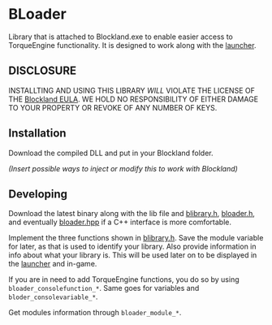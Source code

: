 # BLoader

Library that is attached to Blockland.exe to enable easier access to TorqueEngine functionality. It is designed to work along with the [launcher].

## DISCLOSURE

INSTALLTING AND USING THIS LIBRARY *WILL* VIOLATE THE LICENSE OF THE [Blockland EULA]. WE HOLD NO RESPONSIBILITY OF EITHER DAMAGE TO YOUR PROPERTY OR REVOKE OF ANY NUMBER OF KEYS.

## Installation

Download the compiled DLL and put in your Blockland folder.

*(Insert possible ways to inject or modify this to work with Blockland)*

## Developing

Download the latest binary along with the lib file and [blibrary.h], [bloader.h], and eventually [bloader.hpp] if a C++ interface is more comfortable.

Implement the three functions shown in [blibrary.h]. Save the module variable for later, as that is used to identify your library. Also provide information in info about what your library is. This will be used later on to be displayed in the [launcher] and in-game.

If you are in need to add TorqueEngine functions, you do so by using `bloader_consolefunction_*`. Same goes for variables and `bloder_consolevariable_*`.

Get modules information through `bloader_module_*`.


[bloader.h]: https://github.com/bl-launcher-plus/library/blob/master/include/bloader.h
[bloader.hpp]: https://github.com/bl-launcher-plus/library/blob/master/include/bloader.hpp
[blibrary.h]: https://github.com/bl-launcher-plus/library/blob/master/project/blibrary.h
[launcher]: https://github.com/bl-launcher-plus/launcher
[Blockland EULA]: https://blockland.us/staticPages/EULA.txt
